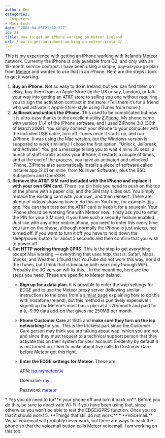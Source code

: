 ```yaml
---
author: Ken
categories:
- Computers
- Macintosh
date: "2008-04-05T21:12:32Z"
id: 21
title: How to get an iPhone working on Meteor Ireland
url: /how-to-get-an-iphone-working-on-meteor-ireland/
---
```

This is my experience with getting an iPhone working with Ireland&#8217;s Meteor network. Currently the iPhone is only available from O2, and only with an 18-month service contract. I have been using a simple, pay-as-you-go plan from [Meteor](http://www.meteor.ie/personal/pay_as_you_go/ "Meteor Ireland's Pay As You Go") and wanted to use that in an iPhone. Here are the steps I took to get it working.

  1. **Buy an iPhone.** Not so easy to do in Ireland, but you can find them on eBay, buy them from an Apple Store (in the US or say, London), or talk your way into getting an AT&T store to selling you one without requiring you to sign the activation contract in the store. (Tell them it&#8217;s for a friend who will activate it Apple-Store-style using iTunes from home.) 
  2. **Jailbreak and unlock the iPhone.** This used to be complicated but now it is ultra-easy thanks to the excellent utility [ZiPhone](http://www.ziphone.org/ "ZiPhone"). My phone came with version 1.1.4 of the iPhone software, and I used ZiPhone 3.0 (30th of March 2008). You simply connect your iPhone to your computer with the included USB cable, turn off iTunes once it starts up, and run ZiPhone. (I was using the Mac version, but the Windows version is supposed to work similarly.) I chose the first option, &#8220;Unlock, Jailbreak, and Activate&#8221;. You get a message telling you to wait 4 mins 30 secs, a bunch of stuff scrolls across your iPhone, it restarts a couple of times, and at the end of the process, you have an activated and unlocked iPhone. ZiPhone also automatically installs a piece of software called Installer.app (3.01 on mine, from Nullriver Software), plus the BSD Subsystem and OpenSSH. 
  3. **Remove the AT&T SIM card included with the iPhone and replace it with your own SIM card.** There is a pin hole you need to push on the top of the phone with a paper clip, and the SIM tray slides out. You simply replace the existing card with your own, and then reinsert. There are plenty of videos showing how to do this on YouTube, for example [this one](http://www.youtube.com/watch?v=jaTb_TJTiAM). You can then toss out the AT&T card or keep it for a souvenir. Your iPhone should be working fine with Meteor now. It may ask you to enter the PIN for your SIM card, if you have such a security feature enabled. Just like with any other mobile phone, you need to enter this every time you turn on the phone, although normally the iPhone is just asleep, not turned off. If you want to turn it off you have to hold down the sleep/power button for about 5 seconds and then confirm that you wish to power off. 
  4. **Get HTTP working through GPRS.** This is the step to get everything except Mail working &#8212; everything that uses http, that is: Safari, Maps, Stocks, and Weather. I found that YouTube did not work this way, nor did the iTunes, but I think that is because both work only through WiFi. Probably the 3G version will fix this&#8230; In the meantime, here are the steps you need. These are specific to Meteor Ireland. 
      * **Sign up for a data plan**. It is possible to enter the wap settings for EDGE and to use the Meteor proxy server (following similar instructions to the ones from a [similar page](http://web.taillard.net/iphonevoda "Get an iPhone working with Vodafone Ireland") explaining how to do this with Vodafone Ireland), but this method is punitively expensive! I signed up for Meteor&#8217;s most basic plan at â‚¬20/month and paid for a â‚¬9.99 data add-on that gives me 250MB per month. 
      * **Phone Customer Care** at 1905 and **make sure they turn on the isp networking** for you. This is the trickiest part since the Customer Care person may think you are talking about wap, which you are not, and since they must request to a technical support person that they activate this on their system for your account. Evidently by default it is not turned on. I had to make about five calls to Customer Care before Meteor got this right. 
      * **Enter the EDGE settings for Meteor**. These are:
  
        APN: <span style="color: #0000ff;">isp.mymeteor.ie</span>
  
        Username: <span style="color: #0000ff;">my</span>
  
        Password: <span style="color: #0000ff;">meteor
 </span>
      * Yes you do need to tur**n your phone off and turn it back on**. Before you do this, be sure to deactivate Wi-Fi if you have been using that, since otherwise you won&#8217;t be able to test the EDGE/GPRS function. Once you do that it should work! 
  5. **Things that still do not work:** 
      * **Voicemail.** Visual voicemail will probably never work, but there are ways to hack the phone so that the voicemail button calls Meteor voicemail. I am working on this too.

